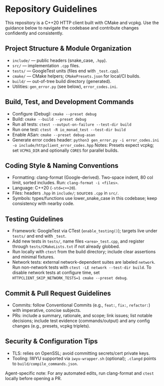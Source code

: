 # Repository Guidelines

This repository is a C++20 HTTP client built with CMake and vcpkg. Use the guidance below to navigate the codebase and contribute changes confidently and consistently.

## Project Structure & Module Organization
- `include/` — public headers (snake_case, `.hpp`).
- `src/` — implementation `.cpp` files.
- `tests/` — GoogleTest units (files end with `_test.cpp`).
- `cmake/` — CMake helpers; `CMakePresets.json` for local/CI builds.
- `build/` — out-of-tree build directory (generated).
- Utilities: `gen_error.py` (see below), `error_codes.ini`.

## Build, Test, and Development Commands
- Configure (Debug): `cmake --preset debug`
- Build: `cmake --build --preset debug`
- Run all tests: `ctest --output-on-failure --test-dir build`
- Run one test: `ctest -R io_monad_test --test-dir build`
- Enable ASan: `cmake --preset debug-asan`
- Generate error codes header: `python3 gen_error.py -i error_codes.ini -o include/httpclient_error_codes.hpp`
Notes: Presets expect vcpkg; set `VCPKG_DIR` and optionally `CORES` for parallel builds.

## Coding Style & Naming Conventions
- Formatting: clang-format (Google-derived). Two-space indent, 80 col limit, sorted includes. Run: `clang-format -i <files>`.
- Language: C++20 (`-std=c++20`).
- Files: headers `.hpp` in `include/`; sources `.cpp` in `src/`.
- Symbols: types/functions use lower_snake_case in this codebase; keep consistency with nearby code.

## Testing Guidelines
- Framework: GoogleTest via CTest (`enable_testing()`); targets live under `tests/` and end with `_test`.
- Add new tests in `tests/`, name files `<area>_test.cpp`, and register through `tests/CMakeLists.txt` if not already globbed.
- Run locally with `ctest` from the build directory; include clear assertions and minimal fixtures.
- Network tests: external network-dependent suites are labeled `network`. Run non-network tests with `ctest -LE network --test-dir build`. To disable network tests at configure time, set `HTTPCLIENT_SKIP_NETWORK_TESTS=1 cmake --preset debug`.

## Commit & Pull Request Guidelines
- Commits: follow Conventional Commits (e.g., `feat:`, `fix:`, `refactor:`) with imperative, concise subjects.
- PRs: include a summary, rationale, and scope; link issues; list notable decisions; include test evidence (commands/output) and any config changes (e.g., presets, vcpkg triplets).

## Security & Configuration Tips
- TLS: relies on OpenSSL; avoid committing secrets/cert private keys.
- Tooling: IWYU supported via `iwyu-wrapper.sh` (optional); `.clangd` points to `build/compile_commands.json`.

Agent-specific note: For any automated edits, run clang-format and `ctest` locally before opening a PR.
